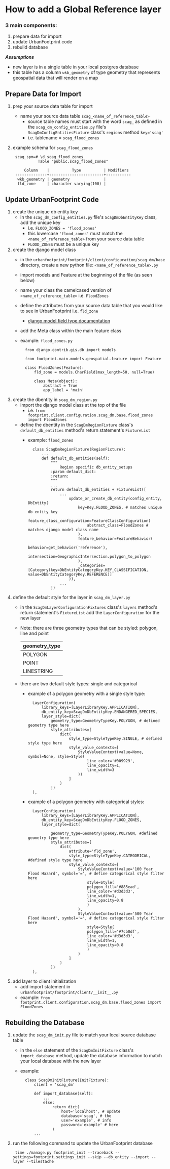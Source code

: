 # How to add a Global Reference layer
### 3 main components:

1. prepare data for import
2. update UrbanFootprint code
3. rebuild database

***Assumptions***

- new layer is in a single table in your local postgres database
- this table has a column `wkb_geometry` of type geometry that represents geospatial data that will render on a map


## Prepare Data for Import

1. prep your source data table for import
    - name your source data table `scag_<name_of_reference_table>`
        - source table names must start with the word `scag_` as defined in the
         `scag_dm_config_entities.py` file's  `ScagDmConfigEntitiesFixture` class's `regions` method `key='scag'`
        - i.e. tablename = `scag_flood_zones`
2. example schema for `scag_flood_zones`

        scag_spm=# \d scag_flood_zones
                  Table "public.scag_flood_zones"

            Column    |          Type          | Modifiers
        --------------+------------------------+-----------
         wkb_geometry | geometry               |
         fld_zone     | character varying(100) |

## Update UrbanFootprint Code

1. create the unique db entity key
    - in the `scag_dm_config_entities.py` file's `ScagDmDbEntityKey` class, add the unique key
        - i.e. `FLOOD_ZONES = 'flood_zones'`
        - this lowercase `'flood_zones'` must match the
         `<name_of_reference_table>` from your source data table
        - `FLOOD_ZONES` must be a unique key
2. create the django model class
    - in the `urbanfootprint/footprint/client/configuration/scag_dm/base` directory, create a new python file:
     `<name_of_reference_table>.py`
    - import models and Feature at the beginning of the file (as seen below)
    - name your class the camelcased version of `<name_of_reference_table>` i.e. `FloodZones`
    - define the attributes from your source data table that you would like to see in UrbanFootprint i.e. `fld_zone`
        - [django model field type documentation](https://django-document-tchinese.readthedocs.org/en/latest/ref/models/fields.html#field-types)
    - add the Meta class within the main feature class
    - example: `flood_zones.py`

            from django.contrib.gis.db import models

            from footprint.main.models.geospatial.feature import Feature

            class FloodZones(Feature):
                fld_zone = models.CharField(max_length=50, null=True)

                class Meta(object):
                    abstract = True
                    app_label = 'main'

3. create the dbentity in `scag_dm_region.py`
    - import the django model class at the top of the file
        - i.e. `from footprint.client.configuration.scag_dm.base.flood_zones import FloodZones`
    - define the dbentity in the `ScagDmRegionFixture` class's `default_db_entities` method's return statement's `FixtureList`
        - example: `flood_zones`

                class ScagDmRegionFixture(RegionFixture):
                    ...
                    def default_db_entities(self):
                        """
                            Region specific db_entity_setups
                        :param default_dict:
                        :return:
                        """
                        ...
                        return default_db_entities + FixtureList([
                            ...
                                update_or_create_db_entity(config_entity, DbEntity(
                                    key=Key.FLOOD_ZONES, # matches unique db entity key
                                    feature_class_configuration=FeatureClassConfiguration(
                                        abstract_class=FloodZones # matches django model class name
                                    ),
                                    feature_behavior=FeatureBehavior(
                                        behavior=get_behavior('reference'),
                                        intersection=GeographicIntersection.polygon_to_polygon
                                    ),
                                    _categories=[Category(key=DbEntityCategoryKey.KEY_CLASSIFICATION, value=DbEntityCategoryKey.REFERENCE)]
                                )),
                            ...
                        ])

4. define the default style for the layer in `scag_dm_layer.py`
    - in the `ScagDmLayerConfigurationFixtures` class's `layers` method's return statement's `FixtureList`
    add the `LayerConfiguration` for the new layer
    - Note: there are three geometry types that can be styled: polygon, line and point

        |	geometry_type	|
        |	------------------	|
        |	POLYGON	|
        |	POINT	|
        |	LINESTRING	|

    - there are two default style types: single and categorical
        - example of a polygon geometry with a single style type:

                LayerConfiguration(
                    library_keys=[LayerLibraryKey.APPLICATION],
                    db_entity_key=ScagDmDbEntityKey.ENDANGERED_SPECIES,
                    layer_style=dict(
                        geometry_type=GeometryTypeKey.POLYGON, # defined geometry type here
                        style_attributes=[
                            dict(
                                style_type=StyleTypeKey.SINGLE, # defined style type here
                                style_value_contexts=[
                                    StyleValueContext(value=None, symbol=None, style=Style(
                                        line_color='#009929',
                                        line_opacity=1,
                                        line_width=3
                                    ))
                                ]
                            )
                        ])
                ),

        - example of a polygon geometry with categorical styles:

                LayerConfiguration(
                    library_keys=[LayerLibraryKey.APPLICATION],
                    db_entity_key=ScagDmDbEntityKey.FLOOD_ZONES,
                    layer_style=dict(

                        geometry_type=GeometryTypeKey.POLYGON, #defined geometry type here
                        style_attributes=[
                            dict(
                                attribute='fld_zone',
                                style_type=StyleTypeKey.CATEGORICAL, #defined style type here
                                style_value_contexts=[
                                    StyleValueContext(value='100 Year Flood Hazard', symbol='=', # define categorical style filter here
                                        style=Style(
                                        polygon_fill='#885ead',
                                        line_color='#d3d3d3',
                                        line_width=1,
                                        line_opacity=0.8
                                        )
                                    ),
                                    StyleValueContext(value='500 Year Flood Hazard', symbol='=', # define categorical style filter here
                                        style=Style(
                                        polygon_fill='#7cb0df',
                                        line_color='#d3d3d3',
                                        line_width=1,
                                        line_opacity=0.8
                                        )
                                    )
                                ]
                            )
                        ])
                ),

5. add layer to client initialization
    - add import statement in `urbanfootprint/footprint/client/__init__.py`
    - example: `from footprint.client.configuration.scag_dm.base.flood_zones import FloodZones`


## Rebuilding the Database
1. update the `scag_dm_init.py` file to match your local source database table
    - in the `else` statement of the `ScagDmInitFixture` class's `import_database` method,
     update the database information to match your local database with the new layer
    - example:

            class ScagDmInitFixture(InitFixture):
                client = 'scag_dm'

                def import_database(self):
                    ...
                    else:
                        return dict(
                            host='localhost', # update
                            database='scag', # the
                            user='example', # info
                            password='example' # here
                        )
                ...

2. run the following command to update the UrbanFootprint database

        time ./manage.py footprint_init --traceback --settings=footprint.settings_init --skip --db_entity --import --layer --tilestache

